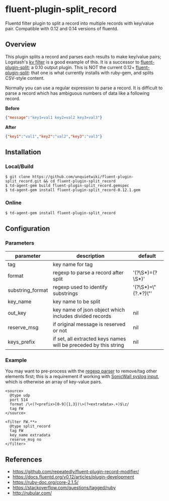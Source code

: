 # fluent-plugin-split_record

Fluentd filter plugin to split a record into multiple records with key/value pair. Compatible with 0.12 and 0.14 versions of fluentd.

## Overview
This plugin splits a record and parses each results to make key/value pairs; Logstash's [kv filter](https://www.elastic.co/guide/en/logstash/current/plugins-filters-kv.html) is a good example of this. It is a successor to [fluent-plugin-split](https://github.com/kazegusuri/fluent-plugin-split/); a 0.10 output plugin. This is NOT the current 0.12+ [fluent-plugin-split](https://github.com/toyama0919/fluent-plugin-split/): that one is what currently installs with ruby-gem, and splits CSV-style content.

Normally you can use a regular expression to parse a record. It is difficult to parse a record which has ambiguous numbers of data like a following record.

**Before**
```json
{"message":"key1=val1 key2=val2 key3=val3"}
```

**After**
```json
{"key1":"val1","key2":"val2","key3":"val3"}
```

## Installation

### Local/Build
```
$ git clone https://github.com/unquietwiki/fluent-plugin-split_record.git && cd fluent-plugin-split_record
$ td-agent-gem build fluent-plugin-split_record.gemspec
$ td-agent-gem install fluent-plugin-split_record-0.12.1.gem
```

### Online
```
$ td-agent-gem install fluent-plugin-split_record
```

## Configuration

### Parameters

|parameter|description|default|
|---|---|---|
|tag| key name for tag | |
|format| regexp to parse a record after split | '(?<key>\S*)=(?<value>\S*)' |
|substring_format| regexp used to identify substrings | '(?<key>\S*)=\\"(?<value>.*?)\\"' |
|key_name| key name to be split | |
|out_key| key name of json object which includes divided records | nil |
|reserve_msg| if original message is reserved or not | nil |
|keys_prefix| if set, all extracted keys names will be preceded by this string | nil |

### Example

You may want to pre-process with the [regexp parser](https://docs.fluentd.org/v0.12/articles/parser_regexp) to remove/tag other elements first; this is a requirement if working with [SonicWall syslog input](http://software.sonicwall.com/manual/232-001835-00_rev_a_sonicos_log_event_reference_guide.pdf), which is otherwise an array of key-value pairs.

```
<source>
  @type udp
  port 514
  format /\<(?<prefix>[0-9]{1,3})\>(?<extradata>.+)$\z/
  tag FW
</source>

<filter FW.**>
  @type split_record
  tag FW
  key_name extradata
  reserve_msg no
</filter>
```

## References

* https://github.com/repeatedly/fluent-plugin-record-modifier/
* https://docs.fluentd.org/v0.12/articles/plugin-development
* https://ruby-doc.org/core-2.1.5/
* https://stackoverflow.com/questions/tagged/ruby
* http://rubular.com/
